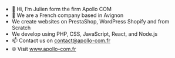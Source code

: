 - 👋 Hi, I’m Julien form the firm Apollo COM
- 👀 We are a French company based in Avignon
- We create websites on PrestaShop, WordPress Shopify and from Scratch
- We develop using PHP, CSS, JavaScript, React, and Node.js
- 📫 Contact us on contact@apollo-com.fr
- 🌐 Visit www.apollo-com.fr

<!---
Apollo-com/Apollo-com is a ✨ special ✨ repository because its `README.md` (this file) appears on your GitHub profile.
You can click the Preview link to take a look at your changes.
--->
